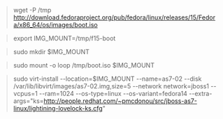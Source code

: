 > wget -P /tmp http://download.fedoraproject.org/pub/fedora/linux/releases/15/Fedora/x86_64/os/images/boot.iso

> export IMG_MOUNT=/tmp/f15-boot

> sudo mkdir $IMG_MOUNT

> sudo mount -o loop /tmp/boot.iso $IMG_MOUNT

> sudo virt-install --location=$IMG_MOUNT --name=as7-02 --disk /var/lib/libvirt/images/as7-02.img,size=5 --network network=jboss1 --vcpus=1 --ram=1024 --os-type=linux --os-variant=fedora14 --extra-args="ks=http://people.redhat.com/~pmcdonou/src/jboss-as7-linux/lightining-lovelock-ks.cfg"
